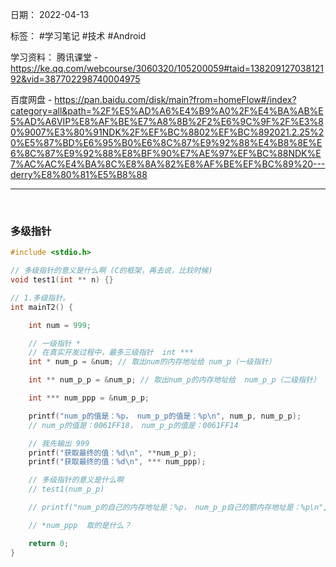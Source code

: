 日期： 2022-04-13

标签： #学习笔记 #技术 #Android 

学习资料： 
腾讯课堂 - https://ke.qq.com/webcourse/3060320/105200059#taid=13820912703812192&vid=387702298740004975

百度网盘 - https://pan.baidu.com/disk/main?from=homeFlow#/index?category=all&path=%2F%E5%AD%A6%E4%B9%A0%2F%E4%BA%AB%E5%AD%A6VIP%E8%AF%BE%E7%A8%8B%2F2%E6%9C%9F%2F%E3%80%9007%E3%80%91NDK%2F%EF%BC%8802%EF%BC%892021.2.25%20%E5%87%BD%E6%95%B0%E6%8C%87%E9%92%88%E4%B8%8E%E6%8C%87%E9%92%88%E8%BF%90%E7%AE%97%EF%BC%88NDK%E7%AC%AC%E4%BA%8C%E8%8A%82%E8%AF%BE%EF%BC%89%20---derry%E8%80%81%E5%B8%88

---
<br>

### 多级指针
```c
#include <stdio.h>

// 多级指针的意义是什么啊 (C的框架，再去说，比较时候)
void test1(int ** n) {}

// 1.多级指针。
int mainT2() {

    int num = 999;

    // 一级指针 *
    // 在真实开发过程中，最多三级指针  int ***
    int * num_p = &num; // 取出num的内存地址给 num_p（一级指针）

    int ** num_p_p = &num_p; // 取出num_p的内存地址给  num_p_p（二级指针）

    int *** num_ppp = &num_p_p;

    printf("num_p的值是：%p， num_p_p的值是：%p\n", num_p, num_p_p);
    // num_p的值是：0061FF18， num_p_p的值是：0061FF14

    // 我先输出 999
    printf("获取最终的值：%d\n", **num_p_p);
    printf("获取最终的值：%d\n", *** num_ppp);

    // 多级指针的意义是什么啊
    // test1(num_p_p)

    // printf("num_p的自己的内存地址是：%p， num_p_p自己的额内存地址是：%p\n", &num_p, &num_p_p);

    // *num_ppp  取的是什么？

    return 0;
}
```
